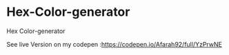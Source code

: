 # Hex-Color-generator
Hex Color-generator


See live Version on my codepen :https://codepen.io/Afarah92/full/YzPrwNE

